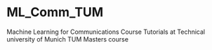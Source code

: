 # ML_Comm_TUM
Machine Learning for Communications Course Tutorials at Technical university of Munich TUM Masters course 

